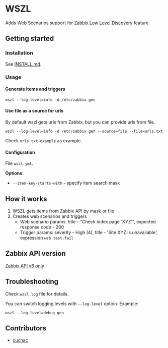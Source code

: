 # WSZL

Adds Web Scenarios support for 
[Zabbix Low Level Discovery](https://www.zabbix.com/documentation/current/manual/discovery/low_level_discovery) feature.

## Getting started

### Installation

See [INSTALL.md](INSTALL.md).

### Usage

#### Generate items and triggers

```shell
wszl --log-level=info -d /etc/zabbix gen
```

#### Use file as a source for urls

By default wszl gets urls from Zabbix, but you can provide urls from file.

```shell
wszl --log-level=info -d /etc/zabbix gen --source=file --file=urls.txt
```

Check `urls.txt-example` as example.

#### Configuration

File `wszl.yml`.

**Options:**

- `--item-key-starts-with` - specify item search mask

## How it works

1. WSZL gets items from Zabbix API by mask or file
2. Creates web scenarios and triggers
    - Web scenario params: title - "Check index page 'XYZ'", expected response code - 200
    - Trigger params: severity - High (4), title - 'Site XYZ is unavailable', expression `web.test.fail`  

## Zabbix API version

[Zabbix API v6 only](https://www.zabbix.com/documentation/6.0/en/manual/api)

## Troubleshooting

Check `wszl.log` file for details.

You can switch logging levels with `--log-level` option. Example:

```shell
wszl --log-level=debug gen
```

## Contributors

- [cuchac](https://github.com/cuchac)